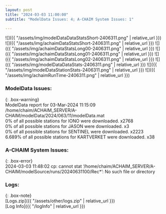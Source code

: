 ```yaml
---
layout: post
title: "2024-03-03 11:00:00"
subtitle: "ModelData Issues: 4; A-CHAIM System Issues: 1"

---
```


![]({{ "/assets/img/modelDataDataStatsShort-2406311.png" | relative_url }})
![]({{ "/assets/img/achaimDataStatsShort-2406311.png" | relative_url }})
![]({{ "/assets/img/achaimDataStatsLong00-2406311.png" | relative_url }})
![]({{ "/assets/img/achaimDataStatsLong01-2406311.png" | relative_url }})
![]({{ "/assets/img/achaimDataStatsLong02-2406311.png" | relative_url }})
![]({{ "/assets/img/modelDataDataStats-2406311.png" | relative_url }})
![]({{ "/assets/img/modelDataStationStats-2406311.png" | relative_url }})
![]({{ "/assets/img/achaimRunTime-2406311.png" | relative_url }})


### ModelData Issues:  
  
{: .box-warning}  
 ModelData report for 03-Mar-2024 11:15:09   
 /home/chaim/ACHAIM_SERVER/A-CHAIM/modelData/2024/063/11/modelData.mat   
 0% of all possible stations for IONO were downloaded. x2768   
 0% of all possible stations for JASON were downloaded. x3   
 0% of all possible stations for SENTINEL were downloaded. x2223   
 6.689% of all possible stations for KARTVERKET were downloaded. x38   
  
### A-CHAIM System Issues:  
  
{: .box-error}  
2024-03-03 11:48:02 cp: cannot stat ‘/home/chaim/ACHAIM_SERVER/A-CHAIM/modelSource/runs/20240631100/Rec*’: No such file or directory  

### Logs:  
  
{: .box-note}  
[Logs.zip]({{ "/assets/other/logs.zip" | relative_url }})  
[Log Info]({{ "/logInfo" | relative_url }})  
